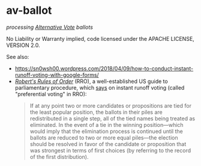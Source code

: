 # av-ballot
_processing [Alternative Vote](https://www.electoral-reform.org.uk/voting-systems/types-of-voting-system/alternative-vote/) ballots_

No Liability or Warranty implied, code licensed under the APACHE LICENSE, VERSION 2.0.


See also: 

* https://sn0wsh00.wordpress.com/2018/04/09/how-to-conduct-instant-runoff-voting-with-google-forms/
* [_Robert's Rules of Order_](https://en.wikipedia.org/wiki/Robert%27s_Rules_of_Order) (RRO), a 
  well-established US guide to parliamentary procedure, which [says](http://archive.fairvote.org/?page=1797)
  on instant runoff voting (called "preferential voting" in RRO):
  > If at any point two or more candidates or propositions are tied for the least popular
  > position, the ballots in their piles are redistributed in a single step, all of the tied
  > names being treated as eliminated. In the event of a tie in the winning position—which would
  > imply that the elimination process is continued until the ballots are reduced to two or more
  > equal piles—the election should be resolved in favor of the candidate or proposition that was
  > strongest in terms of first choices (by referring to the record of the first distribution).
